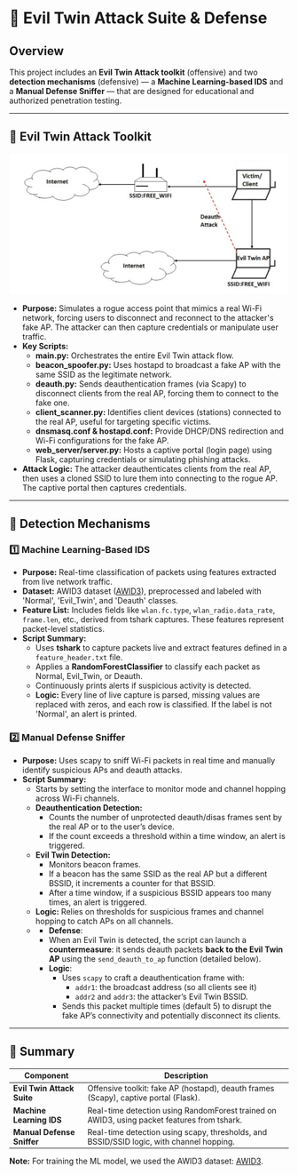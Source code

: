 # 📡 Evil Twin Attack Suite & Defense

## Overview

This project includes an **Evil Twin Attack toolkit** (offensive) and two **detection mechanisms** (defensive) — a **Machine Learning-based IDS** and a **Manual Defense Sniffer** — that are designed for educational and authorized penetration testing.

---

## 🚨 Evil Twin Attack Toolkit

![Evil Twin Attack Diagram](images/attack_diagram.png)


- **Purpose:** Simulates a rogue access point that mimics a real Wi-Fi network, forcing users to disconnect and reconnect to the attacker's fake AP. The attacker can then capture credentials or manipulate user traffic.
- **Key Scripts:**
  - **main.py:** Orchestrates the entire Evil Twin attack flow.
  - **beacon_spoofer.py:** Uses hostapd to broadcast a fake AP with the same SSID as the legitimate network.
  - **deauth.py:** Sends deauthentication frames (via Scapy) to disconnect clients from the real AP, forcing them to connect to the fake one.
  - **client_scanner.py:** Identifies client devices (stations) connected to the real AP, useful for targeting specific victims.
  - **dnsmasq.conf & hostapd.conf:** Provide DHCP/DNS redirection and Wi-Fi configurations for the fake AP.
  - **web_server/server.py:** Hosts a captive portal (login page) using Flask, capturing credentials or simulating phishing attacks.
- **Attack Logic:** The attacker deauthenticates clients from the real AP, then uses a cloned SSID to lure them into connecting to the rogue AP. The captive portal then captures credentials.

---

## 🔎 Detection Mechanisms

### 1️⃣ Machine Learning-Based IDS

- **Purpose:** Real-time classification of packets using features extracted from live network traffic.
- **Dataset:** AWID3 dataset ([AWID3](https://icsdweb.aegean.gr/awid/awid3)), preprocessed and labeled with 'Normal', 'Evil_Twin', and 'Deauth' classes.
- **Feature List:** Includes fields like `wlan.fc.type`, `wlan_radio.data_rate`, `frame.len`, etc., derived from tshark captures. These features represent packet-level statistics.
- **Script Summary:**
  - Uses **tshark** to capture packets live and extract features defined in a `feature_header.txt` file.
  - Applies a **RandomForestClassifier** to classify each packet as Normal, Evil_Twin, or Deauth.
  - Continuously prints alerts if suspicious activity is detected.
  - **Logic:** Every line of live capture is parsed, missing values are replaced with zeros, and each row is classified. If the label is not 'Normal', an alert is printed.

### 2️⃣ Manual Defense Sniffer

- **Purpose:** Uses scapy to sniff Wi-Fi packets in real time and manually identify suspicious APs and deauth attacks.
- **Script Summary:**
  - Starts by setting the interface to monitor mode and channel hopping across Wi-Fi channels.
  - **Deauthentication Detection:**
    - Counts the number of unprotected deauth/disas frames sent by the real AP or to the user’s device.
    - If the count exceeds a threshold within a time window, an alert is triggered.
  - **Evil Twin Detection:**
    - Monitors beacon frames.
    - If a beacon has the same SSID as the real AP but a different BSSID, it increments a counter for that BSSID.
    - After a time window, if a suspicious BSSID appears too many times, an alert is triggered.
  - **Logic:** Relies on thresholds for suspicious frames and channel hopping to catch APs on all channels.
  - - **Defense**:
    - When an Evil Twin is detected, the script can launch a **countermeasure**: it sends deauth packets **back to the Evil Twin AP** using the `send_deauth_to_ap` function (detailed below).
    - **Logic**:
      - Uses `scapy` to craft a deauthentication frame with:
        - `addr1`: the broadcast address (so all clients see it)
        - `addr2` and `addr3`: the attacker’s Evil Twin BSSID.
      - Sends this packet multiple times (default 5) to disrupt the fake AP’s connectivity and potentially disconnect its clients.


---

## 📝 Summary

| Component               | Description |
|-------------------------|-------------|
| **Evil Twin Attack Suite** | Offensive toolkit: fake AP (hostapd), deauth frames (Scapy), captive portal (Flask). |
| **Machine Learning IDS**  | Real-time detection using RandomForest trained on AWID3, using packet features from tshark. |
| **Manual Defense Sniffer** | Real-time detection using scapy, thresholds, and BSSID/SSID logic, with channel hopping. |

**Note:** For training the ML model, we used the AWID3 dataset: [AWID3](https://icsdweb.aegean.gr/awid/awid3).
